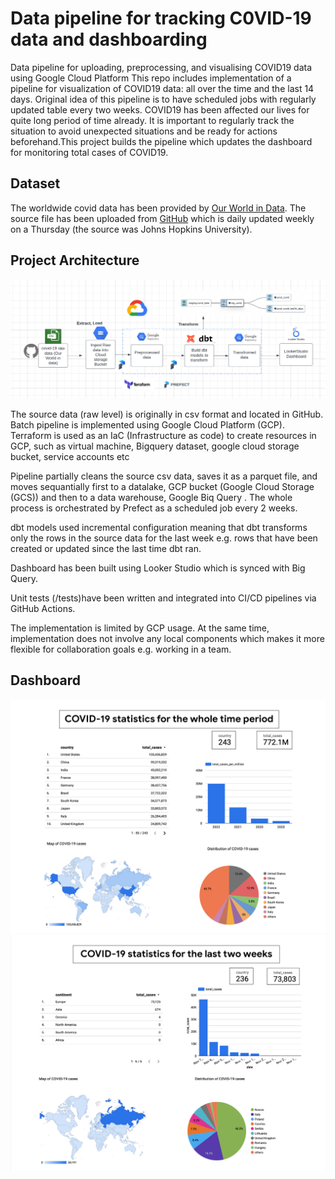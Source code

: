 
# Data pipeline for tracking C0VID-19 data and dashboarding

Data pipeline for uploading, preprocessing, and visualising COVID19 data using Google Cloud Platform
This repo includes implementation of a pipeline for visualization of COVID19 data: all over the time and the last 14 days.
Original idea of this pipeline is to have scheduled jobs with regularly updated table every two weeks. COVID19 has been affected our lives for quite long period of time already. It is important to regularly track the situation to avoid unexpected situations and be ready for actions beforehand.This project builds the pipeline which updates the dashboard for monitoring total cases of COVID19. 

## Dataset

The worldwide covid data has been provided by [Our World in Data](https://ourworldindata.org/coronavirus).
The source file has been uploaded from [GitHub](https://github.com/owid/covid-19-data) which is daily updated weekly on a Thursday (the source was Johns Hopkins University). 


## Project Architecture 

![](images/Screenshot%202023-11-23%20at%2019.10.23.png)

The source data (raw level) is originally in csv format and located in GitHub.
Batch pipeline is implemented using Google Cloud Platform (GCP).
Terraform is used as an IaC (Infrastructure as code) to create resources in GCP, such as virtual machine, Bigquery dataset, google cloud storage bucket, service accounts etc

Pipeline partially cleans the source csv data, saves it as a parquet file, and moves sequantially first to a datalake, GCP bucket (Google Cloud Storage (GCS)) and then to a data warehouse, Google Biq Query . The whole process is orchestrated by Prefect as a scheduled job every 2 weeks.

dbt models used incremental configuration meaning that dbt transforms only the rows in the source data for the last week e.g. rows that have been created or updated since the last time dbt ran.

Dashboard has been built using Looker Studio which is synced with Big Query.

Unit tests (/tests)have been written and integrated into CI/CD pipelines via GitHub Actions.

The implementation is limited by GCP usage. At the same time, implementation does not involve any local components which makes it more flexible for collaboration goals e.g. working in a team.

## Dashboard

![ScreenShot](images/Screenshot%202023-11-24%20at%2015.43.46.png)
![ScreenShot](images/Screenshot%202023-11-23%20at%2019.49.21.png)
